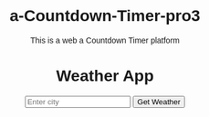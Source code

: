 # a-Countdown-Timer-pro3
This is a web a Countdown Timer platform
<!DOCTYPE html>
<html lang="en">
<head>
  <meta charset="UTF-8">
  <title>Weather App</title>
  <style>
    body {
      font-family: Arial, sans-serif;
      text-align: center;
    }
    .weather-container {
      margin-top: 50px;
    }
  </style>
</head>
<body>
  <h1>Weather App</h1>
  <input type="text" id="cityInput" placeholder="Enter city">
  <button onclick="getWeather()">Get Weather</button>
  <div class="weather-container">
    <h2 id="city"></h2>
    <p id="temperature"></p>
    <p id="description"></p>
  </div>

  <script>
    function getWeather() {
      const city = document.getElementById('cityInput').value;
      const apiKey = 'YOUR_API_KEY'; // Replace 'YOUR_API_KEY' with your actual API key from OpenWeatherMap
      const apiUrl = `https://api.openweathermap.org/data/2.5/weather?q=${city}&units=metric&appid=${apiKey}`;

      fetch(apiUrl)
        .then(response => response.json())
        .then(data => {
          document.getElementById('city').textContent = data.name;
          document.getElementById('temperature').textContent = `Temperature: ${data.main.temp}°C`;
          document.getElementById('description').textContent = `Description: ${data.weather[0].description}`;
        })
        .catch(error => {
          console.log('Error fetching weather data:', error);
          alert('Unable to fetch weather. Please try again.');
        });
    }
  </script>
</body>
</html>
